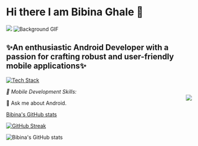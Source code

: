 # Hi there I am Bibina Ghale 👋 #
![](https://komarev.com/ghpvc/?username=BibinG)
![Background GIF](https://media.giphy.com/media/M9gbBd9nbDrOTu1Mqx/giphy.gif)

## ✨An enthusiastic Android Developer with a passion for crafting robust and user-friendly mobile applications✨ ##
<p align="left" dir="auto"><a target="_blank" rel="noopener noreferrer nofollow" href="https://camo.githubusercontent.com/7c468dc559d70c1c3f2d1396d08713b405d8b2327ad2729f7eb7122ba75e3c83/68747470733a2f2f736b696c6c69636f6e732e6465762f69636f6e733f693d6b6f746c696e2c6b746f722c6772617068716c2c6865726f6b752c696465612c737072696e672c706f7374677265732c6769742c6769746875622c626173682c646f636b65722c74732c616e64726f6964267065726c696e653d3136"><img src="https://camo.githubusercontent.com/7c468dc559d70c1c3f2d1396d08713b405d8b2327ad2729f7eb7122ba75e3c83/68747470733a2f2f736b696c6c69636f6e732e6465762f69636f6e733f693d6b6f746c696e2c6b746f722c6772617068716c2c6865726f6b752c696465612c737072696e672c706f7374677265732c6769742c6769746875622c626173682c646f636b65722c74732c616e64726f6964267065726c696e653d3136" alt="Tech Stack" data-canonical-src="https://skillicons.dev/icons?i=kotlin,ktor,graphql,heroku,idea,spring,postgres,git,github,bash,docker,ts,android&amp;perline=16" >
</a> 

</p>

 *📱 Mobile Development Skills:*<br>  <img align="right" src="https://camo.githubusercontent.com/4cb9b98860a01e6a93c5b3eb5fd5a0ae409731635562552752b75ff17b4b2167/68747470733a2f2f6d656469612e67697068792e636f6d2f6d656469612f4d3967624264396e6244724f5475314d71782f67697068792e676966" data-canonical-src="https://media.giphy.com/media/M9gbBd9nbDrOTu1Mqx/giphy.gif" style="max-width: 100%; display: inline-block;" data-target="animated-image.originalImage">
<!-- * Proficient in Java and Kotlin, the core languages for Android app development.*<br>
 * Experience with Android SDK, Android Studio, and Gradle for building and optimizing applications.*<br>
 * Knowledge of architectural patterns such as MVVM, MVP, and Clean Architecture.*<br>
 * Familiarity with RESTful APIs and integration of backend services.*<br>
 * Expertise in designing responsive UIs following Material Design guidelines.*<br>
 * Experience with version control using Git, ensuring smooth collaboration and project management.*<br>
 *  Adept at debugging, testing, and performance optimization for seamless user experiences.. *<br>
 -->

 💬 Ask me about Android.<br>



[Bibina's GitHub stats](https://github-readme-stats.vercel.app/api?username=BibinaG&theme=dark&show_icons=true)
<!--[Bibina's GitHub stats](https://github-readme-stats.vercel.app/api?username=BibinaG&show_icons=true&theme=merko)
-->
[![GitHub Streak](https://streak-stats.demolab.com/?user=BibinaG&theme=highcontrast)](https://git.io/streak-stats)

![Bibina's GitHub stats](https://github-readme-stats.vercel.app/api?username=BibinaG&show_icons=true&theme=radical)




 





<!--
**BibinaGhale** is a ✨ _special_ ✨ repository because its `README.md` (this file) appears on your GitHub profile.

Here are some ideas to get you started:

**I’m currently  learning **
- 🌱📱 Mobile Development Skills:



- 👯 I’m looking to collaborate on ...
- 🤔 I’m looking for help with ...
- 💬 Ask me about ...
- 📫 How to reach me: ...
- 😄 Pronouns: ...
- ⚡ Fun fact: ...
-->
